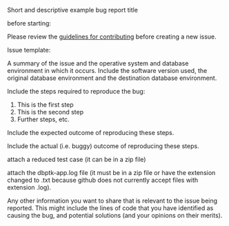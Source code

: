 Short and descriptive example bug report title

before starting:

Please review the [guidelines for contributing](https://github.com/keeps/db-preservation-toolkit/blob/master/.github/contributing.md) before creating a new issue.

Issue template:

A summary of the issue and the operative system and database environment
in which it occurs. Include the software version used, the original
database environment and the destination database environment.

Include the steps required to reproduce the bug:

1. This is the first step
2. This is the second step
3. Further steps, etc.

Include the expected outcome of reproducing these steps.

Include the actual (i.e. buggy) outcome of reproducing these steps.

attach a reduced test case (it can be in a zip file)

attach the dbptk-app.log file (it must be in a zip file or have the extension
changed to .txt because github does not currently accept files with extension
.log). 

Any other information you want to share that is relevant to the issue being
reported. This might include the lines of code that you have identified as
causing the bug, and potential solutions (and your opinions on their
merits).
